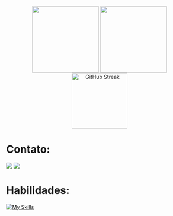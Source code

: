 
 



<div align="center">
  <img align="center" height="180em" src="https://github-readme-stats.vercel.app/api?username=EduHoff&show_icons=true&theme=dark"/>
  <img align="center" height="180em" src="https://github-readme-stats.vercel.app/api/top-langs/?username=EduHoff&layout=compact&theme=dark&hide=html,css"/>
  <img src="https://streak-stats.demolab.com?user=EduHoff&locale=pt-br&mode=daily&theme=dark" height="150" alt="GitHub Streak" />
</div>

# <div align="center">
  <h1>Contato:</h1>
  <a href = "mailto:ehcs.business@gmail.com"><img src="https://skillicons.dev/icons?i=gmail"></a>
  <a href = "www.linkedin.com/in/eduardo-hoffmann-do-carmo-silva-ba4635280"><img src="https://skillicons.dev/icons?i=linkedin"></a>
</div>

# <div align="center">
  <h1>Habilidades:</h1>
  
  [![My Skills](https://skillicons.dev/icons?i=linux,java,c,cpp,python&theme=dark)](https://skillicons.dev)
</div>


<!--https://github.com/anuraghazra/github-readme-stats-->
<!--https://shields.io/
https://img.shields.io/badge/<TEXTO>-<COR>?style=for-the-badge&logo=<LOGO>&logoColor=<COR_LOGO>-->

